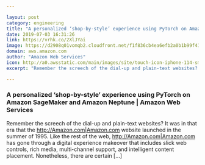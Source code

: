 ```yaml
---

layout: post
category: engineering
title: "A personalized ‘shop-by-style’ experience using PyTorch on Amazon SageMaker and Amazon Neptune"
date: 2019-07-03 16:31:26
link: https://vrhk.co/2XlJYai
image: https://d2908q01vomqb2.cloudfront.net/f1f836cb4ea6efb2a0b1b99f41ad8b103eff4b59/2019/06/27/personalized-shopping-3.gif
domain: aws.amazon.com
author: "Amazon Web Services"
icon: http://a0.awsstatic.com/main/images/site/touch-icon-iphone-114-smile.png
excerpt: "Remember the screech of the dial-up and plain-text websites? It was in that era that the <http://Amazon.com|Amazon.com> website launched in the summer of 1995. Like the rest of the web, <http://Amazon.com|Amazon.com> has gone through a digital experience makeover that includes slick web controls, rich media, multi-channel support, and intelligent content placement. Nonetheless, there are certain […]"

---
```


### A personalized ‘shop-by-style’ experience using PyTorch on Amazon SageMaker and Amazon Neptune | Amazon Web Services

Remember the screech of the dial-up and plain-text websites? It was in that era that the <http://Amazon.com|Amazon.com> website launched in the summer of 1995. Like the rest of the web, <http://Amazon.com|Amazon.com> has gone through a digital experience makeover that includes slick web controls, rich media, multi-channel support, and intelligent content placement. Nonetheless, there are certain […]